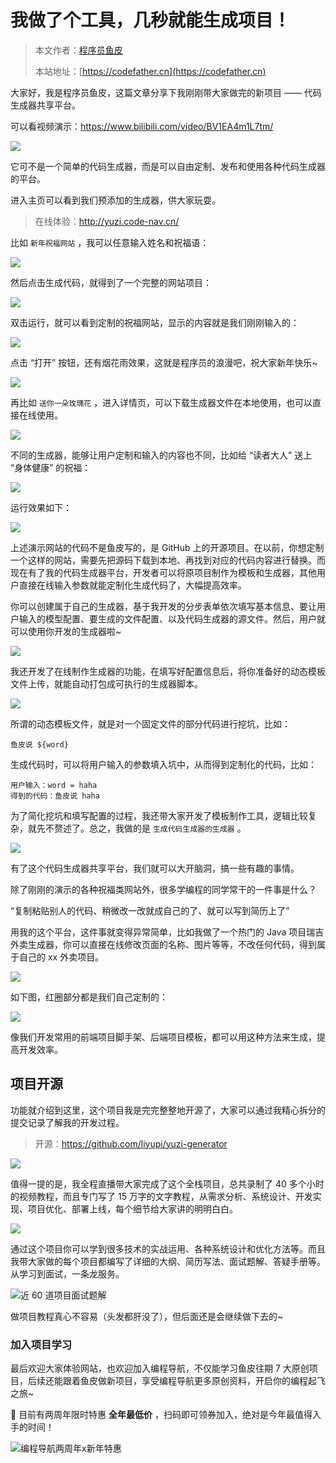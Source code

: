 # 我做了个工具，几秒就能生成项目！

> 本文作者：[程序员鱼皮](https://yuyuanweb.feishu.cn/wiki/Abldw5WkjidySxkKxU2cQdAtnah)
>
> 本站地址：[https://codefather.cn](https://codefather.cn)

大家好，我是程序员鱼皮，这篇文章分享下我刚刚带大家做完的新项目 —— 代码生成器共享平台。

可以看视频演示：https://www.bilibili.com/video/BV1EA4m1L7tm/

![](https://pic.yupi.icu/1/image-20240202144100827.png)

它可不是一个简单的代码生成器，而是可以自由定制、发布和使用各种代码生成器的平台。

进入主页可以看到我们预添加的生成器，供大家玩耍。

> 在线体验：http://yuzi.code-nav.cn/

比如 `新年祝福网站` ，我可以任意输入姓名和祝福语：

![](https://pic.yupi.icu/1/image-20240202144406103.png)

然后点击生成代码，就得到了一个完整的网站项目：

![](https://pic.yupi.icu/1/image-20240202144454104.png)

双击运行，就可以看到定制的祝福网站，显示的内容就是我们刚刚输入的：

![](https://pic.yupi.icu/1/image-20240202144609298.png)

点击 “打开” 按钮，还有烟花雨效果，这就是程序员的浪漫吧，祝大家新年快乐~

![](https://pic.yupi.icu/1/image-20240202144529064.png)



再比如 `送你一朵玫瑰花` ，进入详情页，可以下载生成器文件在本地使用，也可以直接在线使用。

![](https://pic.yupi.icu/1/image-20240202144846456.png)

不同的生成器，能够让用户定制和输入的内容也不同，比如给 “读者大人” 送上 “身体健康” 的祝福：

![](https://pic.yupi.icu/1/image-20240202144729851.png)

运行效果如下：

![](https://pic.yupi.icu/1/image-20240202145304473.png)

上述演示网站的代码不是鱼皮写的，是 GitHub 上的开源项目。在以前，你想定制一个这样的网站，需要先把源码下载到本地、再找到对应的代码内容进行替换。而现在有了我的代码生成器平台，开发者可以将原项目制作为模板和生成器，其他用户直接在线输入参数就能定制化生成代码了，大幅提高效率。

你可以创建属于自己的生成器，基于我开发的分步表单依次填写基本信息、要让用户输入的模型配置、要生成的文件配置、以及代码生成器的源文件。然后，用户就可以使用你开发的生成器啦~

![](https://pic.yupi.icu/1/image-20240202145434038.png)

我还开发了在线制作生成器的功能，在填写好配置信息后，将你准备好的动态模板文件上传，就能自动打包成可执行的生成器脚本。

![](https://pic.yupi.icu/1/image-20240202145451444.png)

所谓的动态模板文件，就是对一个固定文件的部分代码进行挖坑，比如：

```
鱼皮说 ${word}
```

生成代码时，可以将用户输入的参数填入坑中，从而得到定制化的代码，比如：

```
用户输入：word = haha
得到的代码：鱼皮说 haha
```



为了简化挖坑和填写配置的过程，我还带大家开发了模板制作工具，逻辑比较复杂，就先不赘述了。总之，我做的是 `生成代码生成器的生成器` 。

![](https://pic.yupi.icu/1/image-20240202145712378.png)

有了这个代码生成器共享平台，我们就可以大开脑洞，搞一些有趣的事情。

除了刚刚的演示的各种祝福类网站外，很多学编程的同学常干的一件事是什么？

“复制粘贴别人的代码、稍微改一改就成自己的了、就可以写到简历上了”

用我的这个平台，这件事就变得异常简单，比如我做了一个热门的 Java 项目瑞吉外卖生成器，你可以直接在线修改页面的名称、图片等等，不改任何代码，得到属于自己的 xx 外卖项目。

![](https://pic.yupi.icu/1/image-20240202150025150.png)

如下图，红圈部分都是我们自己定制的：

![](https://pic.yupi.icu/1/image-20240202150124212.png)



像我们开发常用的前端项目脚手架、后端项目模板，都可以用这种方法来生成，提高开发效率。



## 项目开源

功能就介绍到这里，这个项目我是完完整整地开源了，大家可以通过我精心拆分的提交记录了解我的开发过程。

> 开源：https://github.com/liyupi/yuzi-generator

![](https://pic.yupi.icu/1/image-20240202150249108.png)

值得一提的是，我全程直播带大家完成了这个全栈项目，总共录制了 40 多个小时的视频教程，而且专门写了 15 万字的文字教程，从需求分析、系统设计、开发实现、项目优化、部署上线，每个细节给大家讲的明明白白。

![](https://pic.yupi.icu/1/yuzi-image.png)

通过这个项目你可以学到很多技术的实战运用、各种系统设计和优化方法等。而且我带大家做的每个项目都编写了详细的大纲、简历写法、面试题解、答疑手册等。从学习到面试，一条龙服务。

![近 60 道项目面试题解](https://pic.yupi.icu/1/image-20240202150650824.png)

做项目教程真心不容易（头发都肝没了），但后面还是会继续做下去的~



### 加入项目学习

最后欢迎大家体验网站，也欢迎加入编程导航，不仅能学习鱼皮往期 7 大原创项目，后续还能跟着鱼皮做新项目，享受编程导航更多原创资料，开启你的编程起飞之旅~

🧧 目前有两周年限时特惠 **全年最低价** ，扫码即可领券加入，绝对是今年最值得入手的时间！

![编程导航两周年x新年特惠](https://pic.yupi.icu/1/%E7%BC%96%E7%A8%8B%E5%AF%BC%E8%88%AA%E4%B8%A4%E5%91%A8%E5%B9%B4%E6%96%B0%E5%B9%B4%E7%89%B9%E6%83%A0-20240202150826992.png)
